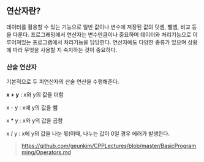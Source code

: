 ## 연산자란?

데이터를 활용할 수 있는 기능으로 일반 값이나 변수에 저장된 값의 덧셈, 뺄셈, 비교 등을 다룬다. 프로그래밍에서 연산자는 변수만큼이나 중요하며 데이터와 처리기능으로 이루어져있는 프로그램에서 처리기능을 담당한다.
연산자에도 다양한 종류가 있으며 상황에 따라 무엇을 사용할 지 숙지하는 것이 중요하다.

### 산술 연산자

기본적으로 두 피연산자의 산술 연산을 수행해준다.

**x + y** : x와 y의 값을 더함

x - y : x에 y의 값을 뺌

x * y : x와 y의 값을 곱함

x / y : x에 y의 값을 나눈 몫(이때, 나누는 값이 0일 경우 에러가 발생한다.

> https://github.com/geunkim/CPPLectures/blob/master/BasicProgramming/Operators.md
